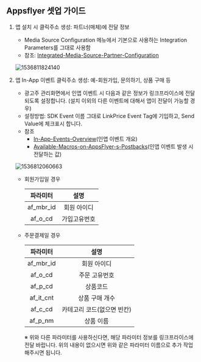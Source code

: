 ## Appsflyer 셋업 가이드

1. 앱 설치 시 클릭주소 생성: 파트너(매체)에 전달 정보

   *  Media Source Configuration 메뉴에서 기본으로 사용하는 Integration Parameters를 그대로 사용함
   * 참조: [Integrated-Media-Source-Partner-Configuration]([Integrated-Media-Source-Partner-Configuration](https://support.appsflyer.com/hc/en-us/articles/207033816-Integrated-Media-Source-Partner-Configuration))

   ![1536811824140](https://github.com/linkprice/MerchantSetup/blob/master/App/Appsflyer/appsflyer1.png)

2. 앱 In-App 이벤트 클릭주소 생성: 예-회원가입, 문의하기, 상품 구매 등

   * 광고주 관리화면에서 인앱 이벤트 시 다음과 같은 정보가 링크프라이스에 전달되도록 설정합니다. (설치 이외의 다른 이벤트에 대해서 앱이 전달이 가능할 경우)
   * 설정방법: SDK Event 이름 그대로 LinkPrice Event Tag에 기입하고, Send Value에 체크표시 합니다.
   * 참조
     * [In-App-Events-Overview](https://support.appsflyer.com/hc/en-us/articles/207031986-In-App-Events-Overview)(인앱 이벤트 개요)
     * [Available-Macros-on-AppsFlyer-s-Postbacks](https://support.appsflyer.com/hc/en-us/articles/207273946-Available-Macros-on-AppsFlyer-s-Postbacks)(인앱 이벤트 발생 시 전달하는 값)

   ![1536812060663](https://github.com/linkprice/MerchantSetup/blob/master/App/Appsflyer/appsflyer3.png)

   * 회원가입일 경우

     | 파라미터  |     설명     |
     | :-------: | :----------: |
     | af_mbr_id | 회원 아이디  |
     |  af_o_cd  | 가입고유번호 |

   * 주문결제일 경우

     | 파라미터  |            설명            |
     | :-------: | :------------------------: |
     | af_mbr_id |        회원 아이디         |
     |  af_o_cd  |       주문 고유번호        |
     |  af_p_cd  |          상품코드          |
     | af_it_cnt |       상품 구매 개수       |
     |  af_c_cd  | 카테고리 코드(없으면 빈칸) |
     |  af_p_nm  |         상품 이름          |

     ※ 위와 다른 파라미터를 사용하신다면, 해당 파라미터 정보를 링크프라이스에 전달 바랍니다.
     위의 내용이 없으시면 위와 같은 파라미터 이름으로 추가 작업 해주시면 됩니다.
